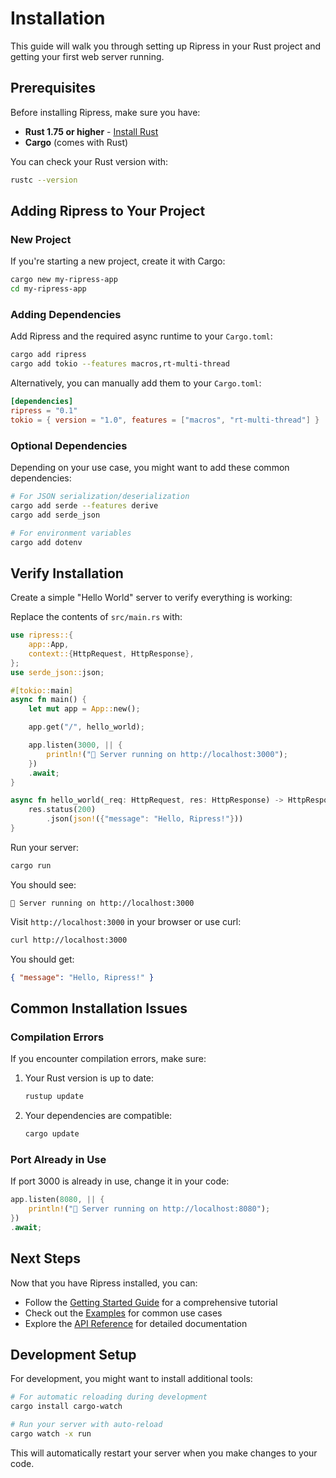 # Installation

This guide will walk you through setting up Ripress in your Rust project and getting your first web server running.

## Prerequisites

Before installing Ripress, make sure you have:

- **Rust 1.75 or higher** - [Install Rust](https://rustup.rs/)
- **Cargo** (comes with Rust)

You can check your Rust version with:

```bash
rustc --version
```

## Adding Ripress to Your Project

### New Project

If you're starting a new project, create it with Cargo:

```bash
cargo new my-ripress-app
cd my-ripress-app
```

### Adding Dependencies

Add Ripress and the required async runtime to your `Cargo.toml`:

```bash
cargo add ripress
cargo add tokio --features macros,rt-multi-thread
```

Alternatively, you can manually add them to your `Cargo.toml`:

```toml
[dependencies]
ripress = "0.1"
tokio = { version = "1.0", features = ["macros", "rt-multi-thread"] }
```

### Optional Dependencies

Depending on your use case, you might want to add these common dependencies:

```bash
# For JSON serialization/deserialization
cargo add serde --features derive
cargo add serde_json

# For environment variables
cargo add dotenv
```

## Verify Installation

Create a simple "Hello World" server to verify everything is working:

Replace the contents of `src/main.rs` with:

```rust
use ripress::{
    app::App,
    context::{HttpRequest, HttpResponse},
};
use serde_json::json;

#[tokio::main]
async fn main() {
    let mut app = App::new();

    app.get("/", hello_world);

    app.listen(3000, || {
        println!("🚀 Server running on http://localhost:3000");
    })
    .await;
}

async fn hello_world(_req: HttpRequest, res: HttpResponse) -> HttpResponse {
    res.status(200)
        .json(json!({"message": "Hello, Ripress!"}))
}
```

Run your server:

```bash
cargo run
```

You should see:

```
🚀 Server running on http://localhost:3000
```

Visit `http://localhost:3000` in your browser or use curl:

```bash
curl http://localhost:3000
```

You should get:

```json
{ "message": "Hello, Ripress!" }
```

## Common Installation Issues

### Compilation Errors

If you encounter compilation errors, make sure:

1. Your Rust version is up to date:

   ```bash
   rustup update
   ```

2. Your dependencies are compatible:
   ```bash
   cargo update
   ```

### Port Already in Use

If port 3000 is already in use, change it in your code:

```rust
app.listen(8080, || {
    println!("🚀 Server running on http://localhost:8080");
})
.await;
```

## Next Steps

Now that you have Ripress installed, you can:

- Follow the [Getting Started Guide](getting-started.md) for a comprehensive tutorial
- Check out the [Examples](./example/basic-routing.md) for common use cases
- Explore the [API Reference](api-reference/) for detailed documentation

## Development Setup

For development, you might want to install additional tools:

```bash
# For automatic reloading during development
cargo install cargo-watch

# Run your server with auto-reload
cargo watch -x run
```

This will automatically restart your server when you make changes to your code.
